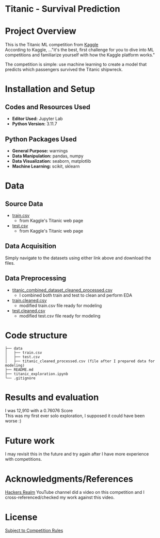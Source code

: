 # Titanic - Survival Prediction

# Project Overview
This is the Titanic ML competition from [Kaggle](https://www.kaggle.com/competitions/titanic)  
According to Kaggle, ..."it's the best, first challenge for you to dive into ML competitions and familiarize yourself with how the Kaggle platform works."  

The competition is simple: use machine learning to create a model that predicts which passengers survived the Titanic shipwreck.

# Installation and Setup

## Codes and Resources Used

- **Editor Used:** Jupyter Lab
- **Python Version:** 3.11.7

## Python Packages Used

- **General Purpose:** warnings
- **Data Manipulation:** pandas, numpy
- **Data Visualization:** seaborn, matplotlib
- **Machine Learning:** scikit, sklearn

# Data

## Source Data
- [train.csv](https://www.kaggle.com/competitions/titanic/data)
    - from Kaggle's Titanic web page
- [test.csv](https://www.kaggle.com/competitions/titanic/data)
    - from Kaggle's Titanic web page

## Data Acquisition
Simply navigate to the datasets using either link above and download the files.

## Data Preprocessing
- [titanic_combined_dataset_cleaned_processed.csv](data/titanic_combined_dataset_cleaned_processed.csv)
    - I combined both train and test to clean and perform EDA
- [train.cleaned.csv](data/train.cleaned.csv)
    - modified train.csv file ready for modeling
- [test.cleaned.csv](data/test.cleaned.csv)
    - modified test.csv file ready for modeling

# Code structure

```
├── data
│   ├── train.csv
│   ├── test.csv
│   ├── titanic_cleaned_processed.csv (file after I prepared data for modeling)
├── README.md
├── titanic_exploration.ipynb
└── .gitignore 
```

# Results and evaluation
I was 12,910 with a 0.76076 Score<br>
This was my first ever solo exploration, I supposed it could have been worse :)

# Future work
I may revisit this in the future and try again after I have more experience with competitions.

# Acknowledgments/References
[Hackers Realm](https://www.youtube.com/@HackersRealm) YouTube channel did a video on this competition and I cross-referenced/checked my work against this video.

# License
[Subject to Competition Rules](https://www.kaggle.com/competitions/titanic/rules#7-competition-data)